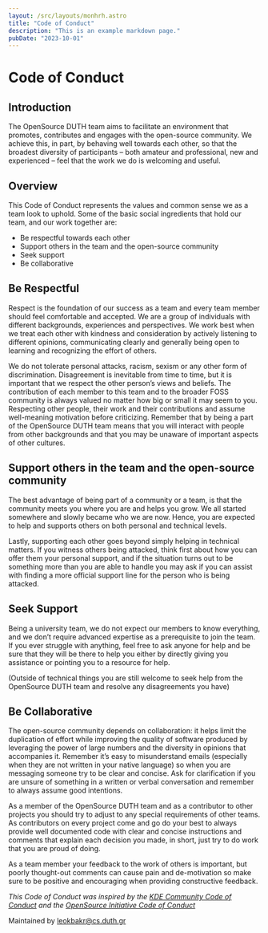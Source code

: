 ```yaml
---
layout: /src/layouts/monhrh.astro
title: "Code of Conduct"
description: "This is an example markdown page."
pubDate: "2023-10-01"
---
```

# Code of Conduct
## Introduction

The OpenSource DUTH team aims to facilitate an environment that promotes, contributes and engages with the open-source community. We achieve this, in part, by behaving well towards each other, so that the broadest diversity of participants – both amateur and professional, new and experienced – feel that the work we do is welcoming and useful.

## Overview

This Code of Conduct represents the values and common sense we as a team look to uphold. Some of the basic social ingredients that hold our team, and our work together are:

- Be respectful towards each other
- Support others in the team and the open-source community
- Seek support
- Be collaborative

## Be Respectful

Respect is the foundation of our success as a team and every team member should feel comfortable and accepted. We are a group of individuals with different backgrounds, experiences and perspectives. We work best when we treat each other with kindness and consideration by actively listening to different opinions, communicating clearly and generally being open to learning and recognizing the effort of others. 

We do not tolerate personal attacks, racism, sexism or any other form of discrimination. Disagreement is inevitable from time to time, but it is important that we respect the other person’s views and beliefs. The contribution of each member to this team and to the broader FOSS community is always valued no matter how big or small it may seem to you. Respecting other people, their work and their contributions and assume well-meaning motivation before criticizing. Remember that by being a part of the OpenSource DUTH team means that you will interact with people from other backgrounds and that you may be unaware of important aspects of other cultures.

## Support others in the team and the open-source community

The best advantage of being part of a community or a team, is that the community meets you where you are and helps you grow. We all started somewhere and slowly became who we are now. Hence, you are expected to help and supports others on both personal and technical levels.

Lastly, supporting each other goes beyond simply helping in technical matters. If you witness others being attacked, think first about how you can offer them your personal support, and if the situation turns out to be something more than you are able to handle you may ask if you can assist with finding a more official support line for the person who is being attacked. 

## Seek Support

Being a university team, we do not expect our members to know everything, and we don’t require advanced expertise as a prerequisite to join the team. If you ever struggle with anything, feel free to ask anyone for help and be sure that they will be there to help you either by directly giving you assistance or pointing you to a resource for help. 

(Outside of technical things you are still welcome to seek help from the OpenSource DUTH team and resolve any disagreements you have)

## Be Collaborative

The open-source community depends on collaboration: it helps limit the duplication of effort while improving the quality of software produced by leveraging the power of large numbers and the diversity in opinions that accompanies it. Remember it’s easy to misunderstand emails (especially when they are not written in your native language) so when you are messaging someone try to be clear and concise. Ask for clarification if you are unsure of something in a written or verbal conversation and remember to always assume good intentions.

As a member of the OpenSource DUTH team and as a contributor to other projects you should try to adjust to any special requirements of other teams. As contributors on every project come and go do your best to always provide well documented code with clear and concise instructions and comments that explain each decision you made, in short, just try to do work that you are proud of doing. 

As a team member your feedback to the work of others is important, but poorly thought-out comments can cause pain and de-motivation so make sure to be positive and encouraging when providing constructive feedback.

*This Code of Conduct was inspired by the [KDE Community Code of Conduct](https://kde.org/code-of-conduct/) and the [OpenSource Initiative Code of Conduct](https://opensource.org/codeofconduct)*

Maintained by [leokbakr@cs.duth.gr](mailto:leokbakr@cs.duth.gr)